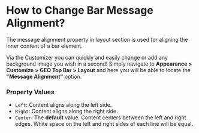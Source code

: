 # How to Change Bar Message Alignment?

The message alignment property in layout section is used for aligning the inner content of a bar element.

Via the Customizer you can quickly and easily change or add any background image you wish in a second! Simply navigate to **Appearance > Customize > GEO Top Bar > Layout** and here you will be able to locate the **"Message Alignment"** option.

### Property Values

* ```Left```:  Content aligns along the left side.
* ```Right```: Content aligns along the right side.
* ```Center```: The **default** value. Content centers between the left and right edges. White space on the left and right sides of each line will be equal.
